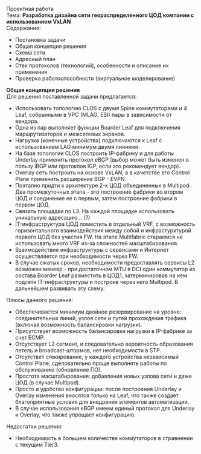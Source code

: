 Проектная работа\
Тема: **Разработка дизайна сети геораспределенного ЦОД компании с использованием VxLAN**\
Содержание:
- Постановка задачи
- Общая концепция решения
- Схема сети
- Адресный план
- Стек протоколов (технологий), особенности и описание их применения
- Проверка работоспособности (виртуальное моделирование)

**Общая концепция решения**\
Для решения поставленной задачи предлагается:
- Использовать топологию CLOS с двумя Spine коммутаторами и 4 Leaf, собранными в VPC (MLAG, ESI) пары в зависимости от вендора.
- Одна из пар выполняет функции Boarder Leaf для подключения маршрутизаторов и межсетевых экранов.
- Нагрузка (конечные устройства) подключаются к Leaf с использованием LAG минимум двумя линиями.
- На базе топологии CLOS построить IP-фабрику и для работы Underlay применить протокол eBGP (выбор может быть изменен в пользу iBGP или протоклов IGP, если это рекомендует вендор). 
- Overlay сеть построить на основе VxLAN, а в качетстве его Control Plane применить расширение BGP - EVPN.
- Поэтапно придти к архитектуре 2-х ЦОД объединенных в Multipod. Два промежуточных этапа - это построение фабрики во втором ЦОД и соединение ее с первым, затем построение фабрики в первом ЦОД.
- Связать площадки по L3. На каждой площадке использовать уникальную адресацию... (?)
- IT-инфраструктура ЦОД поместить в отдельный VRF, с возможность горизонтального взаимодействия между собой и инфрастурктурой первого ЦОД без участия FW. На этапе Multifabric стараемся не использовать много VRF из-за сложностей масштабирования.
- Взаимодействие инфраструктуры с сервисами и Интернет осуществляется при необходимости через FW.
- В случае сжатых сроков, необходимости предоставлять сервисы L2 возможен маневр - при достаточном MTU в DCI один коммутатор из состава Boarder Leaf разместить в ЦОД1, затерминировав на нем подсети IT-инфраструктуры и построив через него Multipod. В дальнейшем развивать эту схему.

Плюсы данного решения:
- Обеспечивается минимум двойное резервирование на уровне: соединительных линий, узлов сети и путей прохождения трафика (включая возможность балансировки нагрузки).
- Присутствует возможность балансировки нагрузки в IP-фабрике за счет ECMP.
- Отсутствует L2 сегмент, и следовательно вероятность образования петель и broadcast-штормов, нет необходимости в STP.
- Отсутствет стекирование, у каждого устройства независимый Control Plane, сделовательно проще выполнять работы по обслуживанию (обновление ПО).
- Простота масштабирования: добавления новых узлова сети и даже ЦОД (в случае Multipod).
- Просто и удобство конфигурации: после построения Underlay и Overlay изменения вносятся только на Leaf, что также создает благоприятные условия для внедрения элементов автоматизации.
- В случае использования eBGP имеем единый протокол для Underlay и Overlay, что также упрощает конфигурацию.

 Недостатки решения:
 - Необходимость в большем количестве коммутаторов в стравнении с текущим Tier3.

